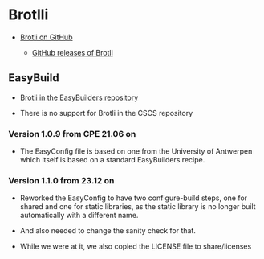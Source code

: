 # Brotlli

  * [Brotli on GitHub](https://github.com/google/brotli)

      * [ GitHub releases of Brotli](https://github.com/google/brotli/releases)


## EasyBuild

  * [Brotli in the EasyBuilders repository](https://github.com/easybuilders/easybuild-easyconfigs/tree/develop/easybuild/easyconfigs/b/Brotli)

  * There is no support for Brotli in the CSCS repository


### Version 1.0.9 from CPE 21.06 on

  * The EasyConfig file is based on one from the University of Antwerpen which itself
    is based on a standard EasyBuilders recipe.


### Version 1.1.0 from 23.12 on

  * Reworked the EasyConfig to have two configure-build steps, one for shared and one 
    for static libraries, as the static library is no longer built automatically with 
    a different name.
    
  * And also needed to change the sanity check for that.
  
  * While we were at it, we also copied the LICENSE file to share/licenses
